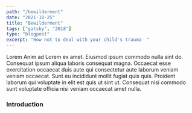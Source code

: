 ```yaml
---
path: "/bewilderment"
date: "2021-10-25"
title: "Bewilderment"
tags: ["gatsby", "2018"]
type: "blogpost"
excerpt: "How not to deal with your child's trauma  "
---
```


Lorem Anim ad Lorem ex amet. Eiusmod ipsum commodo nulla sint do. Consequat ipsum aliqua laboris consequat magna. Occaecat esse exercitation occaecat duis aute qui consectetur aute laborum veniam veniam occaecat. Sunt eu incididunt mollit fugiat quis quis. Proident laborum qui voluptate in elit est quis ut sint ut. Consequat nisi commodo sunt voluptate officia nisi veniam occaecat amet nulla.

<h3>Introduction</h3>
